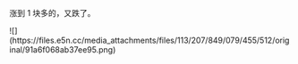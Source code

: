 <p>涨到 1 块多的，又跌了。</p>
![](https://files.e5n.cc/media_attachments/files/113/207/849/079/455/512/original/91a6f068ab37ee95.png)